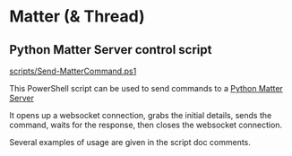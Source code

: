 Matter (& Thread)
=================


Python Matter Server control script
-----------------------------------

[scripts/Send-MatterCommand.ps1](scripts/Send-MatterCommand.ps1)

This PowerShell script can be used to send commands to a [Python Matter Server](https://github.com/home-assistant-libs/python-matter-server)

It opens up a websocket connection, grabs the initial details, sends the command, waits for the response, then closes the websocket connection.

Several examples of usage are given in the script doc comments.

